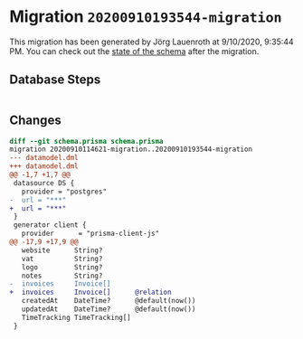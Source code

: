 # Migration `20200910193544-migration`

This migration has been generated by Jörg Lauenroth at 9/10/2020, 9:35:44 PM.
You can check out the [state of the schema](./schema.prisma) after the migration.

## Database Steps

```sql

```

## Changes

```diff
diff --git schema.prisma schema.prisma
migration 20200910114621-migration..20200910193544-migration
--- datamodel.dml
+++ datamodel.dml
@@ -1,7 +1,7 @@
 datasource DS {
   provider = "postgres"
-  url = "***"
+  url = "***"
 }
 generator client {
   provider      = "prisma-client-js"
@@ -17,9 +17,9 @@
   website      String?
   vat          String?
   logo         String?
   notes        String?
-  invoices     Invoice[]
+  invoices     Invoice[]      @relation
   createdAt    DateTime?      @default(now())
   updatedAt    DateTime?      @default(now())
   TimeTracking TimeTracking[]
 }
```


